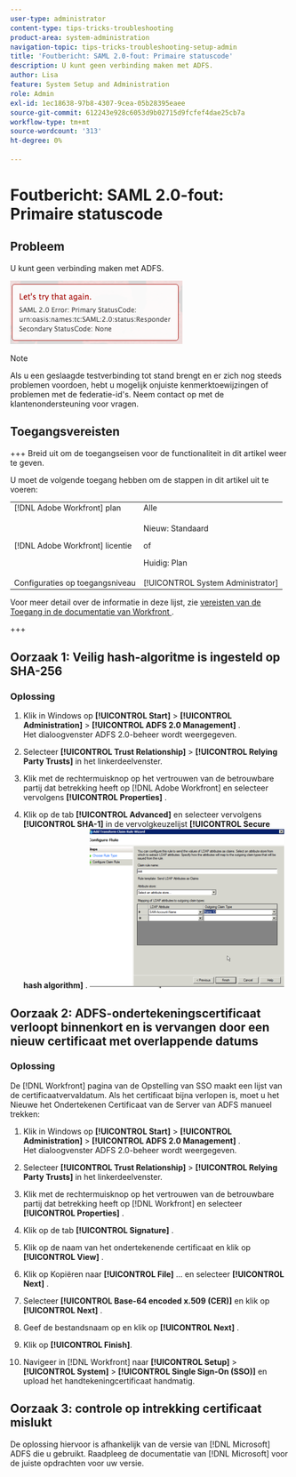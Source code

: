 ```yaml
---
user-type: administrator
content-type: tips-tricks-troubleshooting
product-area: system-administration
navigation-topic: tips-tricks-troubleshooting-setup-admin
title: 'Foutbericht: SAML 2.0-fout: Primaire statuscode'
description: U kunt geen verbinding maken met ADFS.
author: Lisa
feature: System Setup and Administration
role: Admin
exl-id: 1ec18638-97b8-4307-9cea-05b28395eaee
source-git-commit: 612243e928c6053d9b02715d9fcfef4dae25cb7a
workflow-type: tm+mt
source-wordcount: '313'
ht-degree: 0%

---
```


# Foutbericht: SAML 2.0-fout: Primaire statuscode

## Probleem

U kunt geen verbinding maken met ADFS.

![&#x200B; SAML_2.0_Error_Primary_Status_Code.png &#x200B;](assets/saml-2.0-error-primary-status-code.png)

>[!NOTE]
>
>Als u een geslaagde testverbinding tot stand brengt en er zich nog steeds problemen voordoen, hebt u mogelijk onjuiste kenmerktoewijzingen of problemen met de federatie-id&#39;s. Neem contact op met de klantenondersteuning voor vragen.

## Toegangsvereisten

+++ Breid uit om de toegangseisen voor de functionaliteit in dit artikel weer te geven.

U moet de volgende toegang hebben om de stappen in dit artikel uit te voeren:

<table style="table-layout:auto"> 
 <col> 
 <col> 
 <tbody> 
  <tr> 
   <td role="rowheader">[!DNL Adobe Workfront] plan</td> 
   <td>Alle</td> 
  </tr> 
  <tr> 
   <td role="rowheader">[!DNL Adobe Workfront] licentie</td> 
   <td>
   <p>Nieuw: Standaard</p>
   <p>of</p>
   <p>Huidig: Plan</p></td> 
  </tr> 
  <tr> 
   <td role="rowheader">Configuraties op toegangsniveau</td> 
   <td>[!UICONTROL System Administrator]</td> 
  </tr> 
 </tbody> 
</table>

Voor meer detail over de informatie in deze lijst, zie [&#x200B; vereisten van de Toegang in de documentatie van Workfront &#x200B;](/help/quicksilver/administration-and-setup/add-users/access-levels-and-object-permissions/access-level-requirements-in-documentation.md).

+++

## Oorzaak 1: Veilig hash-algoritme is ingesteld op SHA-256

### Oplossing

1. Klik in Windows op **[!UICONTROL Start]** > **[!UICONTROL Administration]** > **[!UICONTROL ADFS 2.0 Management]** .\
   Het dialoogvenster ADFS 2.0-beheer wordt weergegeven.

1. Selecteer **[!UICONTROL Trust Relationship]** > **[!UICONTROL Relying Party Trusts]** in het linkerdeelvenster.

1. Klik met de rechtermuisknop op het vertrouwen van de betrouwbare partij dat betrekking heeft op [!DNL Adobe Workfront] en selecteer vervolgens **[!UICONTROL Properties]** .
1. Klik op de tab **[!UICONTROL Advanced]** en selecteer vervolgens **[!UICONTROL SHA-1]** in de vervolgkeuzelijst **[!UICONTROL Secure hash algorithm]** .
   ![&#x200B; SHA-1 &#x200B;](assets/1-350x287.png)

## Oorzaak 2: ADFS-ondertekeningscertificaat verloopt binnenkort en is vervangen door een nieuw certificaat met overlappende datums

### Oplossing

De [!DNL Workfront] pagina van de Opstelling van SSO maakt een lijst van de certificaatvervaldatum. Als het certificaat bijna verlopen is, moet u het Nieuwe het Ondertekenen Certificaat van de Server van ADFS manueel trekken:

1. Klik in Windows op **[!UICONTROL Start]** > **[!UICONTROL Administration]** > **[!UICONTROL ADFS 2.0 Management]** .\
   Het dialoogvenster ADFS 2.0-beheer wordt weergegeven.

1. Selecteer **[!UICONTROL Trust Relationship]** > **[!UICONTROL Relying Party Trusts]** in het linkerdeelvenster.

1. Klik met de rechtermuisknop op het vertrouwen van de betrouwbare partij dat betrekking heeft op [!DNL Workfront] en selecteer **[!UICONTROL Properties]** .
1. Klik op de tab **[!UICONTROL Signature]** .
1. Klik op de naam van het ondertekenende certificaat en klik op **[!UICONTROL View]** .
1. Klik op Kopiëren naar **[!UICONTROL File]** ... en selecteer **[!UICONTROL Next]** .

1. Selecteer **[!UICONTROL Base-64 encoded x.509 (CER)]** en klik op **[!UICONTROL Next]** .

1. Geef de bestandsnaam op en klik op **[!UICONTROL Next]** .
1. Klik op **[!UICONTROL Finish]**.
1. Navigeer in [!DNL Workfront] naar **[!UICONTROL Setup]** > **[!UICONTROL System]** > **[!UICONTROL Single Sign-On (SSO)]** en upload het handtekeningcertificaat handmatig.

## Oorzaak 3: controle op intrekking certificaat mislukt

De oplossing hiervoor is afhankelijk van de versie van [!DNL Microsoft] ADFS die u gebruikt. Raadpleeg de documentatie van [!DNL Microsoft] voor de juiste opdrachten voor uw versie.
